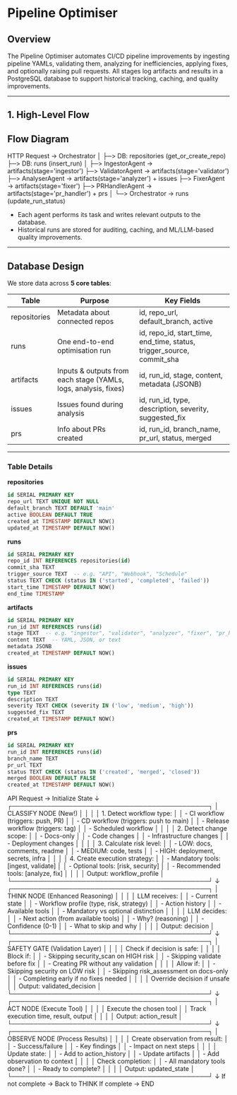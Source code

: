# Pipeline Optimiser

## Overview

The Pipeline Optimiser automates CI/CD pipeline improvements by ingesting pipeline YAMLs, validating them, analyzing for inefficiencies, applying fixes, and optionally raising pull requests. All stages log artifacts and results in a PostgreSQL database to support historical tracking, caching, and quality improvements.

---

## 1. High-Level Flow

## Flow Diagram

HTTP Request → Orchestrator
     │
     ├─> DB: repositories (get_or_create_repo)
     ├─> DB: runs (insert_run)
     │
     ├─> IngestorAgent → artifacts(stage='ingestor')
     ├─> ValidatorAgent → artifacts(stage='validator')
     ├─> AnalyserAgent → artifacts(stage='analyzer') + issues
     ├─> FixerAgent → artifacts(stage='fixer')
     ├─> PRHandlerAgent → artifacts(stage='pr_handler') + prs
     │
     └─> Orchestrator → runs (update_run_status)



- Each agent performs its task and writes relevant outputs to the database.  
- Historical runs are stored for auditing, caching, and ML/LLM-based quality improvements.  

---

##  Database Design

We store data across **5 core tables**:

| Table        | Purpose                                         | Key Fields |
|-------------|-------------------------------------------------|------------|
| repositories | Metadata about connected repos               | id, repo_url, default_branch, active |
| runs        | One end-to-end optimisation run               | id, repo_id, start_time, end_time, status, trigger_source, commit_sha |
| artifacts   | Inputs & outputs from each stage (YAMLs, logs, analysis, fixes) | id, run_id, stage, content, metadata (JSONB) |
| issues      | Issues found during analysis                  | id, run_id, type, description, severity, suggested_fix |
| prs         | Info about PRs created                        | id, run_id, branch_name, pr_url, status, merged |

---

### Table Details

**repositories**
```sql
id SERIAL PRIMARY KEY
repo_url TEXT UNIQUE NOT NULL
default_branch TEXT DEFAULT 'main'
active BOOLEAN DEFAULT TRUE
created_at TIMESTAMP DEFAULT NOW()
updated_at TIMESTAMP DEFAULT NOW()
```


**runs**
```sql
id SERIAL PRIMARY KEY
repo_id INT REFERENCES repositories(id)
commit_sha TEXT
trigger_source TEXT  -- e.g. "API", "Webhook", "Schedule"
status TEXT CHECK (status IN ('started', 'completed', 'failed'))
start_time TIMESTAMP DEFAULT NOW()
end_time TIMESTAMP
```

**artifacts**
```sql
id SERIAL PRIMARY KEY
run_id INT REFERENCES runs(id)
stage TEXT  -- e.g. "ingestor", "validator", "analyzer", "fixer", "pr_handler"
content TEXT  -- YAML, JSON, or text
metadata JSONB
created_at TIMESTAMP DEFAULT NOW()


```
**issues**
```sql
id SERIAL PRIMARY KEY
run_id INT REFERENCES runs(id)
type TEXT
description TEXT
severity TEXT CHECK (severity IN ('low', 'medium', 'high'))
suggested_fix TEXT
created_at TIMESTAMP DEFAULT NOW()


```

**prs**
```sql
id SERIAL PRIMARY KEY
run_id INT REFERENCES runs(id)
branch_name TEXT
pr_url TEXT
status TEXT CHECK (status IN ('created', 'merged', 'closed'))
merged BOOLEAN DEFAULT FALSE
created_at TIMESTAMP DEFAULT NOW()

```


API Request → Initialize State
     ↓
┌─────────────────────────────────────────────┐
│ CLASSIFY NODE (New!)                        │
│                                             │
│ 1. Detect workflow type:                   │
│    - CI workflow (triggers: push, PR)       │
│    - CD workflow (triggers: push to main)   │
│    - Release workflow (triggers: tag)       │
│    - Scheduled workflow                     │
│                                             │
│ 2. Detect change scope:                    │
│    - Docs-only                              │
│    - Code changes                           │
│    - Infrastructure changes                 │
│    - Deployment changes                     │
│                                             │
│ 3. Calculate risk level:                   │
│    - LOW: docs, comments, readme            │
│    - MEDIUM: code, tests                    │
│    - HIGH: deployment, secrets, infra       │
│                                             │
│ 4. Create execution strategy:              │
│    - Mandatory tools: [ingest, validate]    │
│    - Optional tools: [risk, security]       │
│    - Recommended tools: [analyze, fix]      │
│                                             │
│ Output: workflow_profile                    │
└─────────────────────────────────────────────┘
     ↓
┌─────────────────────────────────────────────┐
│ THINK NODE (Enhanced Reasoning)             │
│                                             │
│ LLM receives:                               │
│ - Current state                             │
│ - Workflow profile (type, risk, strategy)   │
│ - Action history                            │
│ - Available tools                           │
│ - Mandatory vs optional distinction         │
│                                             │
│ LLM decides:                                │
│ - Next action (from available tools)        │
│ - Why? (reasoning)                          │
│ - Confidence (0-1)                          │
│ - What to skip and why                      │
│                                             │
│ Output: decision                            │
└─────────────────────────────────────────────┘
     ↓
┌─────────────────────────────────────────────┐
│ SAFETY GATE (Validation Layer)              │
│                                             │
│ Check if decision is safe:                  │
│                                             │
│ Block if:                                   │
│ - Skipping security_scan on HIGH risk       │
│ - Skipping validate before fix              │
│ - Creating PR without any validation        │
│                                             │
│ Allow if:                                   │
│ - Skipping security on LOW risk             │
│ - Skipping risk_assessment on docs-only     │
│ - Completing early if no fixes needed       │
│                                             │
│ Override decision if unsafe                 │
│ Output: validated_decision                  │
└─────────────────────────────────────────────┘
     ↓
┌─────────────────────────────────────────────┐
│ ACT NODE (Execute Tool)                     │
│                                             │
│ Execute the chosen tool                     │
│ Track execution time, result, output        │
│                                             │
│ Output: action_result                       │
└─────────────────────────────────────────────┘
     ↓
┌─────────────────────────────────────────────┐
│ OBSERVE NODE (Process Results)              │
│                                             │
│ Create observation from result:             │
│ - Success/failure                           │
│ - Key findings                              │
│ - Impact on next steps                      │
│                                             │
│ Update state:                               │
│ - Add to action_history                     │
│ - Update artifacts                          │
│ - Add observation to context                │
│                                             │
│ Check completion:                           │
│ - All mandatory tools done?                 │
│ - Ready to complete?                        │
│                                             │
│ Output: updated_state                       │
└─────────────────────────────────────────────┘
     ↓
  If not complete → Back to THINK
  If complete → END